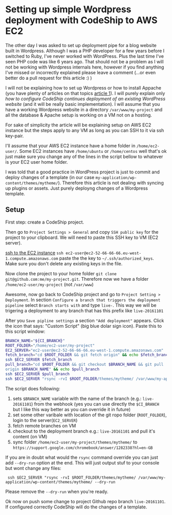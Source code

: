 # Setting up simple Wordpress deployment with CodeShip to AWS EC2

The other day I was asked to set up deployment pipe for a blog
website built in Wordpress. Although I was a PHP developer for a few years before I switched to Ruby, I've never worked with WordPress.
Plus the last time I've seen PHP
code was like 6 years ago. That should not be a problem as I will not be
working with Wordpress internals here, however if you find anything I've missed or incorrectly explained please leave a comment (...or even better do a
pull request for this article :) )

I will not be explaining  how to set up Wordpress or how to install
Appache (you have  plenty of articles on that topics [article 1][2]). I will purely explain only
*how to configure CodeShip continues deployment of an existing WordPress
website* (and it will be really basic implementation). I will assume that you have a working Wordpress website in a
directory `/var/www/my-project` and all the database & Apache setup is
working on a VM not on a hosting.

For sake of simplicity the article will be explaining setup on AWS EC2
instance but the steps apply to any VM as long as you can SSH to
it via ssh key-pair.

 I'll  assume that your AWS EC2 instance have a home folder in
`/home/ec2-user/`. Some EC2 instances have `/home/ubuntu` or
`/home/centos` well that's ok just make sure you change any of the lines
in the script bellow to whatever is your EC2 user home folder.

I was told that a good practice in WordPress project is just to
commit and
deploy changes of a template (in our case `my-application/wp-content/themes/mytheme/`).
Therefore this article is not dealing with syncing up plugins or assets.
Just purely deployng changes of a Wordpress template.

## Setup

First step: create a CodeShip project.

Then go to `Project Settings > General` and copy `SSH public key`
for the project to your clipboard. We will need to paste this SSH key to VM (EC2 server).

[ssh to the EC2 instance][1] `ssh ec2-user@ec2-52-66-66-66.eu-west-1.compute.amazonaws.com`
paste the the key to `~/.ssh/authorized_keys`. Make sure you don't delete
any existing keys in the file.

Now clone the project to your home folder `git clone
git@github.com:me/my-project.git`. Therefore now we have a folder `/home/ec2-user/my-project` (not `/var/www`)

Awesome, now go back to CodeShip project and go to `Project Setting >
Deployment`. In section `Configure a branch that triggers the deployment
pipeline` select `Branch starts with` and type `live-`. This way we will
be trigering a deployment to any branch that has this prefix like
`live-20161101`

After you `Save pipline settings` a section  `"Add deployment"` appears. Click the icon that says:
"Custom Script" (big blue dolar sign icon). Paste this to this script
window:

```bash
BRANCH_NAME="${CI_BRANCH}"
ROOT_FOLDER="/home/ec2-user/my-project"
EC2_SERVER="ec2-user@ec2-52-66-66-66.eu-west-1.compute.amazonaws.com"
fetch_branch="cd $ROOT_FOLDER && git fetch origin" && echo $fetch_branch
ssh $EC2_SERVER $fetch_branch
pull_branch="cd $ROOT_FOLDER && git checkout $BRANCH_NAME && git pull
origin $BRANCH_NAME" && echo $pull_branch
ssh $EC2_SERVER $pull_branch
ssh $EC2_SERVER "rsync -rvI $ROOT_FOLDER/themes/mytheme/ /var/www/my-application/wp-content/themes/mytheme/"
```

The script does following:

1. sets `$BRANCH_NAME` variable with the name of the branch (e.g.: `live-20161101`) from the
   webhook (yes you can use directly the `$CI_BRANCH` but I like this
   way better as you can override it in future)
2. set some other varibale with location of the git ropo folder
   (`ROOT_FOLDER`), login to the server(`EC2_SERVER`)
3. fetch remote branches on VM
4. checkout to the deployment branch e.g.: `live-20161101` and pull it's
   content (on VM)
5. sync folder `/home/ec2-user/my-project/themes/mytheme/` to
   `https://support.google.com/chromebook/answer/1282338?hl=en-GB`



If you are in doubt what would the `rsync` command override you can just
add `--dry-run` option at the end. This will just output stuf to your
console but wont change any files:

` ssh $EC2_SERVER "rsync -rvI $ROOT_FOLDER/themes/mytheme/ /var/www/my-application/wp-content/themes/mytheme/ --dry-run`

Please remove the `--dry-run` when you're ready.

Ok now on push some change to project Github repo branch `live-20161101`. If configured correctly CodeShip will do the changes of a template.


[1]: http://docs.aws.amazon.com/AWSEC2/latest/UserGuide/EC2_GetStarted.html#ec2-connect-to-instance-linux "Connect to EC2 instance"
[2]: http://coenraets.org/blog/2012/01/setting-up-wordpress-on-amazon-ec2-in-5-minutes/ "Settup WordPress in EC2 instance"
